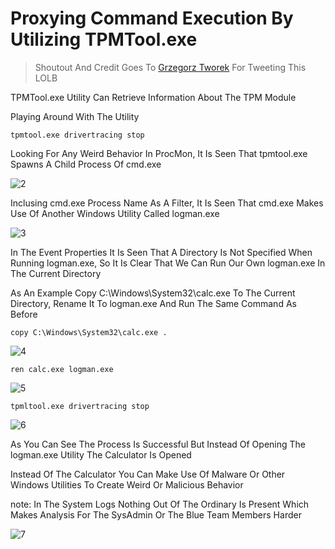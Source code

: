 # Proxying Command Execution By Utilizing TPMTool.exe
>Shoutout And Credit Goes To [Grzegorz Tworek] For Tweeting This LOLB

TPMTool.exe Utility Can Retrieve Information About The TPM Module

Playing Around With The Utility
```shell
tpmtool.exe drivertracing stop
```

Looking For Any Weird Behavior In ProcMon, It Is Seen That tpmtool.exe Spawns A Child Process Of cmd.exe

![2](https://user-images.githubusercontent.com/94680549/228516637-ff1931a2-0266-45bc-a5b1-c413deaeaa94.png)

Inclusing cmd.exe Process Name As A Filter, It Is Seen That cmd.exe Makes Use Of Another Windows Utility Called logman.exe

![3](https://user-images.githubusercontent.com/94680549/228520122-7ee024ff-5272-4a33-bc31-7f73f0f7defc.png)

In The Event Properties It Is Seen That A Directory Is Not Specified When Running logman.exe, So It Is Clear That We Can Run Our Own logman.exe In The Current Directory

As An Example Copy C:\Windows\System32\calc.exe To The Current Directory, Rename It To logman.exe And Run The Same Command As Before

```shell
copy C:\Windows\System32\calc.exe .
```

![4](https://user-images.githubusercontent.com/94680549/228521113-9b374cfc-cc22-4ea0-b933-c990f6f7c997.png)

```shell
ren calc.exe logman.exe
```

![5](https://user-images.githubusercontent.com/94680549/228521153-421c23de-84ac-4dee-93d4-cf5d5897dc7e.png)

```shell
tpmltool.exe drivertracing stop
```

![6](https://user-images.githubusercontent.com/94680549/228522481-7ee351d1-6f90-40cb-9496-d3da99a2374e.png)

As You Can See The Process Is Successful But Instead Of Opening The logman.exe Utility The Calculator Is Opened

Instead Of The Calculator You Can Make Use Of Malware Or Other Windows Utilities To Create Weird Or Malicious Behavior

note: In The System Logs Nothing Out Of The Ordinary Is Present Which Makes Analysis For The SysAdmin Or The Blue Team Members Harder

![7](https://user-images.githubusercontent.com/94680549/228524393-da8affc6-b405-4bc7-bddd-6ec7b1a289a0.png)


[Grzegorz Tworek]: https://twitter.com/0gtweet







